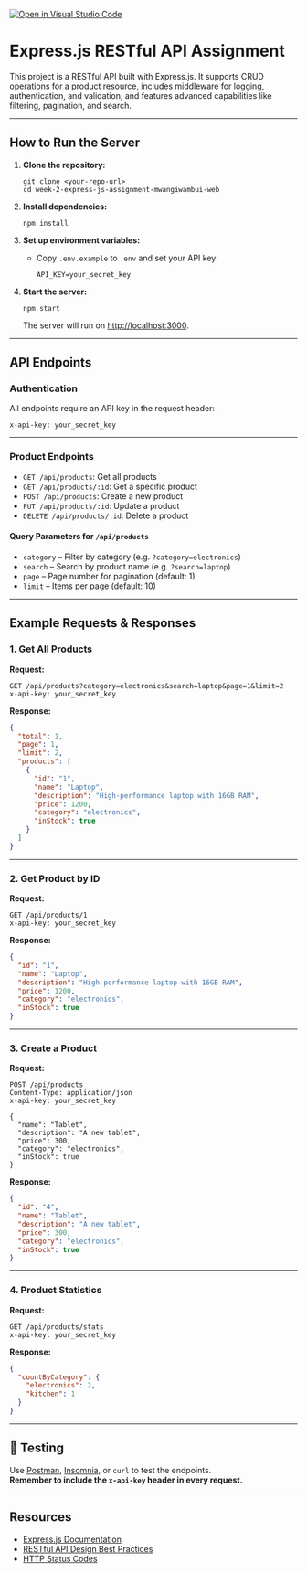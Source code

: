 [![Open in Visual Studio Code](https://classroom.github.com/assets/open-in-vscode-2e0aaae1b6195c2367325f4f02e2d04e9abb55f0b24a779b69b11b9e10269abc.svg)](https://classroom.github.com/online_ide?assignment_repo_id=19699157&assignment_repo_type=AssignmentRepo)
# Express.js RESTful API Assignment

This project is a RESTful API built with Express.js. It supports CRUD operations for a product resource, includes middleware for logging, authentication, and validation, and features advanced capabilities like filtering, pagination, and search.

---

##  How to Run the Server

1. **Clone the repository:**
   ```
   git clone <your-repo-url>
   cd week-2-express-js-assignment-mwangiwambui-web
   ```

2. **Install dependencies:**
   ```
   npm install
   ```

3. **Set up environment variables:**
   - Copy `.env.example` to `.env` and set your API key:
     ```
     API_KEY=your_secret_key
     ```

4. **Start the server:**
   ```
   npm start
   ```
   The server will run on [http://localhost:3000](http://localhost:3000).

---

##  API Endpoints

### Authentication

All endpoints require an API key in the request header:
```
x-api-key: your_secret_key
```

---

### Product Endpoints
- `GET /api/products`: Get all products
- `GET /api/products/:id`: Get a specific product
- `POST /api/products`: Create a new product
- `PUT /api/products/:id`: Update a product
- `DELETE /api/products/:id`: Delete a product

#### Query Parameters for `/api/products`

- `category` – Filter by category (e.g. `?category=electronics`)
- `search` – Search by product name (e.g. `?search=laptop`)
- `page` – Page number for pagination (default: 1)
- `limit` – Items per page (default: 10)

---

## Example Requests & Responses

### 1. Get All Products

**Request:**
```
GET /api/products?category=electronics&search=laptop&page=1&limit=2
x-api-key: your_secret_key
```

**Response:**
```json
{
  "total": 1,
  "page": 1,
  "limit": 2,
  "products": [
    {
      "id": "1",
      "name": "Laptop",
      "description": "High-performance laptop with 16GB RAM",
      "price": 1200,
      "category": "electronics",
      "inStock": true
    }
  ]
}
```

---

### 2. Get Product by ID

**Request:**
```
GET /api/products/1
x-api-key: your_secret_key
```

**Response:**
```json
{
  "id": "1",
  "name": "Laptop",
  "description": "High-performance laptop with 16GB RAM",
  "price": 1200,
  "category": "electronics",
  "inStock": true
}
```

---

### 3. Create a Product

**Request:**
```
POST /api/products
Content-Type: application/json
x-api-key: your_secret_key

{
  "name": "Tablet",
  "description": "A new tablet",
  "price": 300,
  "category": "electronics",
  "inStock": true
}
```

**Response:**
```json
{
  "id": "4",
  "name": "Tablet",
  "description": "A new tablet",
  "price": 300,
  "category": "electronics",
  "inStock": true
}
```

---

### 4. Product Statistics

**Request:**
```
GET /api/products/stats
x-api-key: your_secret_key
```

**Response:**
```json
{
  "countByCategory": {
    "electronics": 2,
    "kitchen": 1
  }
}
```

---

## 🧪 Testing

Use [Postman](https://www.postman.com/), [Insomnia](https://insomnia.rest/), or `curl` to test the endpoints.  
**Remember to include the `x-api-key` header in every request.**

---

## Resources

- [Express.js Documentation](https://expressjs.com/)
- [RESTful API Design Best Practices](https://restfulapi.net/)
- [HTTP Status Codes](https://developer.mozilla.org/en-US/docs/Web/HTTP/Status)